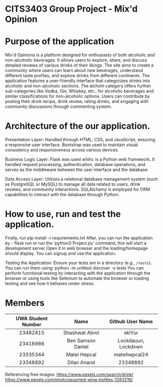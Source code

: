# CITS3403 Group Project - Mix'd Opinion

# Purpose of the application
Mix'd Opinions is a platform designed for enthusiasts of both alcoholic and non-alcoholic beverages. It allows users to explore, share, and discuss detailed reviews of various drinks of their likings. The site aims to create a community where users can learn about new beverages, understand different taste profiles, and explore drinks from different continents. The application features a user-friendly interface that categorizes drinks into alcoholic and non-alcoholic sections. The alchohl category offers further sub-categories like Vodka, Gin, Whiskey, etc., for alcoholic beverages and similar classifications for non-alcoholic options. Users can contribute by posting their drink recipe, drink review, rating drinks, and engaging with community discussions through commenting system.

# Architecture of the our application.

Presentation Layer: Handled through HTML, CSS, and JavaScript, ensuring a responsive user interface. Bootstrap was used to maintain visual consistency and responsiveness across various devices.

Business Logic Layer: Flask was used whihc is a Python web framework. It handled request processing, authentication, database operations, and serves as the middleware between the user interface and the database.

Data Access Layer: Utilizes a relational database management system (such as PostgreSQL or MySQL) to manage all data related to users, drink reviews, and community interactions. SQLAlchemy is employed for ORM capabilities to interact with the database through Python.

# How to use, run and test the application. 

Firstly, run pip install -r requirements.txt
After, you can run the application by - flask run or run the 'python3 Project.py' command, this will start a development server
Open it in web browser and the loading/homepage should display. You can signup and use the application. 

Testing the Application:
Ensure your tests are in a directory (e.g., `/tests`). You can run them using: python -m unittest discover -s tests
You can perform functional testing by interacting with the application through the browser or using tools like Selenium to automate the browser or loading testing and see
how it behaves under stress. 

# Members 

| UWA Student Number | Name | Github User Name |
| :---:              |     :---:      |     :---:       |
| 23482415           | Shashwat Abrol    | skiYur       |
| 23416986           | Ben Samson Daniel | Lockdauun, Lockdxwn|
| 23335344           | Matei Hepcal      | mateihepcal24|
| 23348892           | Dilan Anand       | 23348892     |

Referencing free images: 
https://www.pexels.com/search/drink/
https://www.pexels.com/photo/assorted-wine-bottles-1283219/

